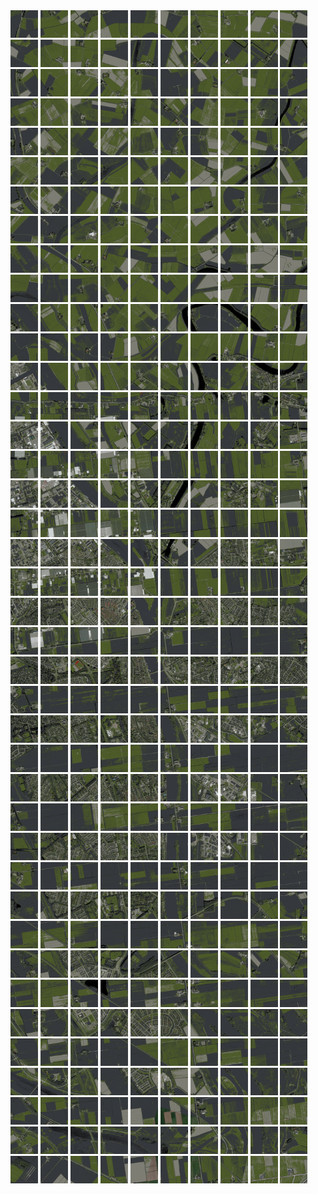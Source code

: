 <html>
<div>
<img src="https://github.com/HakkaTjakka/NL_TILE_MAP/blob/main/18/634/-1054/r.6340.-10540.png" height="44" width="44">
<img src="https://github.com/HakkaTjakka/NL_TILE_MAP/blob/main/18/634/-1054/r.6341.-10540.png" height="44" width="44">
<img src="https://github.com/HakkaTjakka/NL_TILE_MAP/blob/main/18/634/-1054/r.6342.-10540.png" height="44" width="44">
<img src="https://github.com/HakkaTjakka/NL_TILE_MAP/blob/main/18/634/-1054/r.6343.-10540.png" height="44" width="44">
<img src="https://github.com/HakkaTjakka/NL_TILE_MAP/blob/main/18/634/-1054/r.6344.-10540.png" height="44" width="44">
<img src="https://github.com/HakkaTjakka/NL_TILE_MAP/blob/main/18/634/-1054/r.6345.-10540.png" height="44" width="44">
<img src="https://github.com/HakkaTjakka/NL_TILE_MAP/blob/main/18/634/-1054/r.6346.-10540.png" height="44" width="44">
<img src="https://github.com/HakkaTjakka/NL_TILE_MAP/blob/main/18/634/-1054/r.6347.-10540.png" height="44" width="44">
<img src="https://github.com/HakkaTjakka/NL_TILE_MAP/blob/main/18/634/-1054/r.6348.-10540.png" height="44" width="44">
<img src="https://github.com/HakkaTjakka/NL_TILE_MAP/blob/main/18/634/-1054/r.6349.-10540.png" height="44" width="44">
<img src="https://github.com/HakkaTjakka/NL_TILE_MAP/blob/main/18/635/-1054/r.6350.-10540.png" height="44" width="44">
<img src="https://github.com/HakkaTjakka/NL_TILE_MAP/blob/main/18/635/-1054/r.6351.-10540.png" height="44" width="44">
<img src="https://github.com/HakkaTjakka/NL_TILE_MAP/blob/main/18/635/-1054/r.6352.-10540.png" height="44" width="44">
<img src="https://github.com/HakkaTjakka/NL_TILE_MAP/blob/main/18/635/-1054/r.6353.-10540.png" height="44" width="44">
<img src="https://github.com/HakkaTjakka/NL_TILE_MAP/blob/main/18/635/-1054/r.6354.-10540.png" height="44" width="44">
<img src="https://github.com/HakkaTjakka/NL_TILE_MAP/blob/main/18/635/-1054/r.6355.-10540.png" height="44" width="44">
<img src="https://github.com/HakkaTjakka/NL_TILE_MAP/blob/main/18/635/-1054/r.6356.-10540.png" height="44" width="44">
<img src="https://github.com/HakkaTjakka/NL_TILE_MAP/blob/main/18/635/-1054/r.6357.-10540.png" height="44" width="44">
<img src="https://github.com/HakkaTjakka/NL_TILE_MAP/blob/main/18/635/-1054/r.6358.-10540.png" height="44" width="44">
<img src="https://github.com/HakkaTjakka/NL_TILE_MAP/blob/main/18/635/-1054/r.6359.-10540.png" height="44" width="44">
<br>
<img src="https://github.com/HakkaTjakka/NL_TILE_MAP/blob/main/18/634/-1054/r.6340.-10539.png" height="44" width="44">
<img src="https://github.com/HakkaTjakka/NL_TILE_MAP/blob/main/18/634/-1054/r.6341.-10539.png" height="44" width="44">
<img src="https://github.com/HakkaTjakka/NL_TILE_MAP/blob/main/18/634/-1054/r.6342.-10539.png" height="44" width="44">
<img src="https://github.com/HakkaTjakka/NL_TILE_MAP/blob/main/18/634/-1054/r.6343.-10539.png" height="44" width="44">
<img src="https://github.com/HakkaTjakka/NL_TILE_MAP/blob/main/18/634/-1054/r.6344.-10539.png" height="44" width="44">
<img src="https://github.com/HakkaTjakka/NL_TILE_MAP/blob/main/18/634/-1054/r.6345.-10539.png" height="44" width="44">
<img src="https://github.com/HakkaTjakka/NL_TILE_MAP/blob/main/18/634/-1054/r.6346.-10539.png" height="44" width="44">
<img src="https://github.com/HakkaTjakka/NL_TILE_MAP/blob/main/18/634/-1054/r.6347.-10539.png" height="44" width="44">
<img src="https://github.com/HakkaTjakka/NL_TILE_MAP/blob/main/18/634/-1054/r.6348.-10539.png" height="44" width="44">
<img src="https://github.com/HakkaTjakka/NL_TILE_MAP/blob/main/18/634/-1054/r.6349.-10539.png" height="44" width="44">
<img src="https://github.com/HakkaTjakka/NL_TILE_MAP/blob/main/18/635/-1054/r.6350.-10539.png" height="44" width="44">
<img src="https://github.com/HakkaTjakka/NL_TILE_MAP/blob/main/18/635/-1054/r.6351.-10539.png" height="44" width="44">
<img src="https://github.com/HakkaTjakka/NL_TILE_MAP/blob/main/18/635/-1054/r.6352.-10539.png" height="44" width="44">
<img src="https://github.com/HakkaTjakka/NL_TILE_MAP/blob/main/18/635/-1054/r.6353.-10539.png" height="44" width="44">
<img src="https://github.com/HakkaTjakka/NL_TILE_MAP/blob/main/18/635/-1054/r.6354.-10539.png" height="44" width="44">
<img src="https://github.com/HakkaTjakka/NL_TILE_MAP/blob/main/18/635/-1054/r.6355.-10539.png" height="44" width="44">
<img src="https://github.com/HakkaTjakka/NL_TILE_MAP/blob/main/18/635/-1054/r.6356.-10539.png" height="44" width="44">
<img src="https://github.com/HakkaTjakka/NL_TILE_MAP/blob/main/18/635/-1054/r.6357.-10539.png" height="44" width="44">
<img src="https://github.com/HakkaTjakka/NL_TILE_MAP/blob/main/18/635/-1054/r.6358.-10539.png" height="44" width="44">
<img src="https://github.com/HakkaTjakka/NL_TILE_MAP/blob/main/18/635/-1054/r.6359.-10539.png" height="44" width="44">
<br>
<img src="https://github.com/HakkaTjakka/NL_TILE_MAP/blob/main/18/634/-1054/r.6340.-10538.png" height="44" width="44">
<img src="https://github.com/HakkaTjakka/NL_TILE_MAP/blob/main/18/634/-1054/r.6341.-10538.png" height="44" width="44">
<img src="https://github.com/HakkaTjakka/NL_TILE_MAP/blob/main/18/634/-1054/r.6342.-10538.png" height="44" width="44">
<img src="https://github.com/HakkaTjakka/NL_TILE_MAP/blob/main/18/634/-1054/r.6343.-10538.png" height="44" width="44">
<img src="https://github.com/HakkaTjakka/NL_TILE_MAP/blob/main/18/634/-1054/r.6344.-10538.png" height="44" width="44">
<img src="https://github.com/HakkaTjakka/NL_TILE_MAP/blob/main/18/634/-1054/r.6345.-10538.png" height="44" width="44">
<img src="https://github.com/HakkaTjakka/NL_TILE_MAP/blob/main/18/634/-1054/r.6346.-10538.png" height="44" width="44">
<img src="https://github.com/HakkaTjakka/NL_TILE_MAP/blob/main/18/634/-1054/r.6347.-10538.png" height="44" width="44">
<img src="https://github.com/HakkaTjakka/NL_TILE_MAP/blob/main/18/634/-1054/r.6348.-10538.png" height="44" width="44">
<img src="https://github.com/HakkaTjakka/NL_TILE_MAP/blob/main/18/634/-1054/r.6349.-10538.png" height="44" width="44">
<img src="https://github.com/HakkaTjakka/NL_TILE_MAP/blob/main/18/635/-1054/r.6350.-10538.png" height="44" width="44">
<img src="https://github.com/HakkaTjakka/NL_TILE_MAP/blob/main/18/635/-1054/r.6351.-10538.png" height="44" width="44">
<img src="https://github.com/HakkaTjakka/NL_TILE_MAP/blob/main/18/635/-1054/r.6352.-10538.png" height="44" width="44">
<img src="https://github.com/HakkaTjakka/NL_TILE_MAP/blob/main/18/635/-1054/r.6353.-10538.png" height="44" width="44">
<img src="https://github.com/HakkaTjakka/NL_TILE_MAP/blob/main/18/635/-1054/r.6354.-10538.png" height="44" width="44">
<img src="https://github.com/HakkaTjakka/NL_TILE_MAP/blob/main/18/635/-1054/r.6355.-10538.png" height="44" width="44">
<img src="https://github.com/HakkaTjakka/NL_TILE_MAP/blob/main/18/635/-1054/r.6356.-10538.png" height="44" width="44">
<img src="https://github.com/HakkaTjakka/NL_TILE_MAP/blob/main/18/635/-1054/r.6357.-10538.png" height="44" width="44">
<img src="https://github.com/HakkaTjakka/NL_TILE_MAP/blob/main/18/635/-1054/r.6358.-10538.png" height="44" width="44">
<img src="https://github.com/HakkaTjakka/NL_TILE_MAP/blob/main/18/635/-1054/r.6359.-10538.png" height="44" width="44">
<br>
<img src="https://github.com/HakkaTjakka/NL_TILE_MAP/blob/main/18/634/-1054/r.6340.-10537.png" height="44" width="44">
<img src="https://github.com/HakkaTjakka/NL_TILE_MAP/blob/main/18/634/-1054/r.6341.-10537.png" height="44" width="44">
<img src="https://github.com/HakkaTjakka/NL_TILE_MAP/blob/main/18/634/-1054/r.6342.-10537.png" height="44" width="44">
<img src="https://github.com/HakkaTjakka/NL_TILE_MAP/blob/main/18/634/-1054/r.6343.-10537.png" height="44" width="44">
<img src="https://github.com/HakkaTjakka/NL_TILE_MAP/blob/main/18/634/-1054/r.6344.-10537.png" height="44" width="44">
<img src="https://github.com/HakkaTjakka/NL_TILE_MAP/blob/main/18/634/-1054/r.6345.-10537.png" height="44" width="44">
<img src="https://github.com/HakkaTjakka/NL_TILE_MAP/blob/main/18/634/-1054/r.6346.-10537.png" height="44" width="44">
<img src="https://github.com/HakkaTjakka/NL_TILE_MAP/blob/main/18/634/-1054/r.6347.-10537.png" height="44" width="44">
<img src="https://github.com/HakkaTjakka/NL_TILE_MAP/blob/main/18/634/-1054/r.6348.-10537.png" height="44" width="44">
<img src="https://github.com/HakkaTjakka/NL_TILE_MAP/blob/main/18/634/-1054/r.6349.-10537.png" height="44" width="44">
<img src="https://github.com/HakkaTjakka/NL_TILE_MAP/blob/main/18/635/-1054/r.6350.-10537.png" height="44" width="44">
<img src="https://github.com/HakkaTjakka/NL_TILE_MAP/blob/main/18/635/-1054/r.6351.-10537.png" height="44" width="44">
<img src="https://github.com/HakkaTjakka/NL_TILE_MAP/blob/main/18/635/-1054/r.6352.-10537.png" height="44" width="44">
<img src="https://github.com/HakkaTjakka/NL_TILE_MAP/blob/main/18/635/-1054/r.6353.-10537.png" height="44" width="44">
<img src="https://github.com/HakkaTjakka/NL_TILE_MAP/blob/main/18/635/-1054/r.6354.-10537.png" height="44" width="44">
<img src="https://github.com/HakkaTjakka/NL_TILE_MAP/blob/main/18/635/-1054/r.6355.-10537.png" height="44" width="44">
<img src="https://github.com/HakkaTjakka/NL_TILE_MAP/blob/main/18/635/-1054/r.6356.-10537.png" height="44" width="44">
<img src="https://github.com/HakkaTjakka/NL_TILE_MAP/blob/main/18/635/-1054/r.6357.-10537.png" height="44" width="44">
<img src="https://github.com/HakkaTjakka/NL_TILE_MAP/blob/main/18/635/-1054/r.6358.-10537.png" height="44" width="44">
<img src="https://github.com/HakkaTjakka/NL_TILE_MAP/blob/main/18/635/-1054/r.6359.-10537.png" height="44" width="44">
<br>
<img src="https://github.com/HakkaTjakka/NL_TILE_MAP/blob/main/18/634/-1054/r.6340.-10536.png" height="44" width="44">
<img src="https://github.com/HakkaTjakka/NL_TILE_MAP/blob/main/18/634/-1054/r.6341.-10536.png" height="44" width="44">
<img src="https://github.com/HakkaTjakka/NL_TILE_MAP/blob/main/18/634/-1054/r.6342.-10536.png" height="44" width="44">
<img src="https://github.com/HakkaTjakka/NL_TILE_MAP/blob/main/18/634/-1054/r.6343.-10536.png" height="44" width="44">
<img src="https://github.com/HakkaTjakka/NL_TILE_MAP/blob/main/18/634/-1054/r.6344.-10536.png" height="44" width="44">
<img src="https://github.com/HakkaTjakka/NL_TILE_MAP/blob/main/18/634/-1054/r.6345.-10536.png" height="44" width="44">
<img src="https://github.com/HakkaTjakka/NL_TILE_MAP/blob/main/18/634/-1054/r.6346.-10536.png" height="44" width="44">
<img src="https://github.com/HakkaTjakka/NL_TILE_MAP/blob/main/18/634/-1054/r.6347.-10536.png" height="44" width="44">
<img src="https://github.com/HakkaTjakka/NL_TILE_MAP/blob/main/18/634/-1054/r.6348.-10536.png" height="44" width="44">
<img src="https://github.com/HakkaTjakka/NL_TILE_MAP/blob/main/18/634/-1054/r.6349.-10536.png" height="44" width="44">
<img src="https://github.com/HakkaTjakka/NL_TILE_MAP/blob/main/18/635/-1054/r.6350.-10536.png" height="44" width="44">
<img src="https://github.com/HakkaTjakka/NL_TILE_MAP/blob/main/18/635/-1054/r.6351.-10536.png" height="44" width="44">
<img src="https://github.com/HakkaTjakka/NL_TILE_MAP/blob/main/18/635/-1054/r.6352.-10536.png" height="44" width="44">
<img src="https://github.com/HakkaTjakka/NL_TILE_MAP/blob/main/18/635/-1054/r.6353.-10536.png" height="44" width="44">
<img src="https://github.com/HakkaTjakka/NL_TILE_MAP/blob/main/18/635/-1054/r.6354.-10536.png" height="44" width="44">
<img src="https://github.com/HakkaTjakka/NL_TILE_MAP/blob/main/18/635/-1054/r.6355.-10536.png" height="44" width="44">
<img src="https://github.com/HakkaTjakka/NL_TILE_MAP/blob/main/18/635/-1054/r.6356.-10536.png" height="44" width="44">
<img src="https://github.com/HakkaTjakka/NL_TILE_MAP/blob/main/18/635/-1054/r.6357.-10536.png" height="44" width="44">
<img src="https://github.com/HakkaTjakka/NL_TILE_MAP/blob/main/18/635/-1054/r.6358.-10536.png" height="44" width="44">
<img src="https://github.com/HakkaTjakka/NL_TILE_MAP/blob/main/18/635/-1054/r.6359.-10536.png" height="44" width="44">
<br>
<img src="https://github.com/HakkaTjakka/NL_TILE_MAP/blob/main/18/634/-1054/r.6340.-10535.png" height="44" width="44">
<img src="https://github.com/HakkaTjakka/NL_TILE_MAP/blob/main/18/634/-1054/r.6341.-10535.png" height="44" width="44">
<img src="https://github.com/HakkaTjakka/NL_TILE_MAP/blob/main/18/634/-1054/r.6342.-10535.png" height="44" width="44">
<img src="https://github.com/HakkaTjakka/NL_TILE_MAP/blob/main/18/634/-1054/r.6343.-10535.png" height="44" width="44">
<img src="https://github.com/HakkaTjakka/NL_TILE_MAP/blob/main/18/634/-1054/r.6344.-10535.png" height="44" width="44">
<img src="https://github.com/HakkaTjakka/NL_TILE_MAP/blob/main/18/634/-1054/r.6345.-10535.png" height="44" width="44">
<img src="https://github.com/HakkaTjakka/NL_TILE_MAP/blob/main/18/634/-1054/r.6346.-10535.png" height="44" width="44">
<img src="https://github.com/HakkaTjakka/NL_TILE_MAP/blob/main/18/634/-1054/r.6347.-10535.png" height="44" width="44">
<img src="https://github.com/HakkaTjakka/NL_TILE_MAP/blob/main/18/634/-1054/r.6348.-10535.png" height="44" width="44">
<img src="https://github.com/HakkaTjakka/NL_TILE_MAP/blob/main/18/634/-1054/r.6349.-10535.png" height="44" width="44">
<img src="https://github.com/HakkaTjakka/NL_TILE_MAP/blob/main/18/635/-1054/r.6350.-10535.png" height="44" width="44">
<img src="https://github.com/HakkaTjakka/NL_TILE_MAP/blob/main/18/635/-1054/r.6351.-10535.png" height="44" width="44">
<img src="https://github.com/HakkaTjakka/NL_TILE_MAP/blob/main/18/635/-1054/r.6352.-10535.png" height="44" width="44">
<img src="https://github.com/HakkaTjakka/NL_TILE_MAP/blob/main/18/635/-1054/r.6353.-10535.png" height="44" width="44">
<img src="https://github.com/HakkaTjakka/NL_TILE_MAP/blob/main/18/635/-1054/r.6354.-10535.png" height="44" width="44">
<img src="https://github.com/HakkaTjakka/NL_TILE_MAP/blob/main/18/635/-1054/r.6355.-10535.png" height="44" width="44">
<img src="https://github.com/HakkaTjakka/NL_TILE_MAP/blob/main/18/635/-1054/r.6356.-10535.png" height="44" width="44">
<img src="https://github.com/HakkaTjakka/NL_TILE_MAP/blob/main/18/635/-1054/r.6357.-10535.png" height="44" width="44">
<img src="https://github.com/HakkaTjakka/NL_TILE_MAP/blob/main/18/635/-1054/r.6358.-10535.png" height="44" width="44">
<img src="https://github.com/HakkaTjakka/NL_TILE_MAP/blob/main/18/635/-1054/r.6359.-10535.png" height="44" width="44">
<br>
<img src="https://github.com/HakkaTjakka/NL_TILE_MAP/blob/main/18/634/-1054/r.6340.-10534.png" height="44" width="44">
<img src="https://github.com/HakkaTjakka/NL_TILE_MAP/blob/main/18/634/-1054/r.6341.-10534.png" height="44" width="44">
<img src="https://github.com/HakkaTjakka/NL_TILE_MAP/blob/main/18/634/-1054/r.6342.-10534.png" height="44" width="44">
<img src="https://github.com/HakkaTjakka/NL_TILE_MAP/blob/main/18/634/-1054/r.6343.-10534.png" height="44" width="44">
<img src="https://github.com/HakkaTjakka/NL_TILE_MAP/blob/main/18/634/-1054/r.6344.-10534.png" height="44" width="44">
<img src="https://github.com/HakkaTjakka/NL_TILE_MAP/blob/main/18/634/-1054/r.6345.-10534.png" height="44" width="44">
<img src="https://github.com/HakkaTjakka/NL_TILE_MAP/blob/main/18/634/-1054/r.6346.-10534.png" height="44" width="44">
<img src="https://github.com/HakkaTjakka/NL_TILE_MAP/blob/main/18/634/-1054/r.6347.-10534.png" height="44" width="44">
<img src="https://github.com/HakkaTjakka/NL_TILE_MAP/blob/main/18/634/-1054/r.6348.-10534.png" height="44" width="44">
<img src="https://github.com/HakkaTjakka/NL_TILE_MAP/blob/main/18/634/-1054/r.6349.-10534.png" height="44" width="44">
<img src="https://github.com/HakkaTjakka/NL_TILE_MAP/blob/main/18/635/-1054/r.6350.-10534.png" height="44" width="44">
<img src="https://github.com/HakkaTjakka/NL_TILE_MAP/blob/main/18/635/-1054/r.6351.-10534.png" height="44" width="44">
<img src="https://github.com/HakkaTjakka/NL_TILE_MAP/blob/main/18/635/-1054/r.6352.-10534.png" height="44" width="44">
<img src="https://github.com/HakkaTjakka/NL_TILE_MAP/blob/main/18/635/-1054/r.6353.-10534.png" height="44" width="44">
<img src="https://github.com/HakkaTjakka/NL_TILE_MAP/blob/main/18/635/-1054/r.6354.-10534.png" height="44" width="44">
<img src="https://github.com/HakkaTjakka/NL_TILE_MAP/blob/main/18/635/-1054/r.6355.-10534.png" height="44" width="44">
<img src="https://github.com/HakkaTjakka/NL_TILE_MAP/blob/main/18/635/-1054/r.6356.-10534.png" height="44" width="44">
<img src="https://github.com/HakkaTjakka/NL_TILE_MAP/blob/main/18/635/-1054/r.6357.-10534.png" height="44" width="44">
<img src="https://github.com/HakkaTjakka/NL_TILE_MAP/blob/main/18/635/-1054/r.6358.-10534.png" height="44" width="44">
<img src="https://github.com/HakkaTjakka/NL_TILE_MAP/blob/main/18/635/-1054/r.6359.-10534.png" height="44" width="44">
<br>
<img src="https://github.com/HakkaTjakka/NL_TILE_MAP/blob/main/18/634/-1054/r.6340.-10533.png" height="44" width="44">
<img src="https://github.com/HakkaTjakka/NL_TILE_MAP/blob/main/18/634/-1054/r.6341.-10533.png" height="44" width="44">
<img src="https://github.com/HakkaTjakka/NL_TILE_MAP/blob/main/18/634/-1054/r.6342.-10533.png" height="44" width="44">
<img src="https://github.com/HakkaTjakka/NL_TILE_MAP/blob/main/18/634/-1054/r.6343.-10533.png" height="44" width="44">
<img src="https://github.com/HakkaTjakka/NL_TILE_MAP/blob/main/18/634/-1054/r.6344.-10533.png" height="44" width="44">
<img src="https://github.com/HakkaTjakka/NL_TILE_MAP/blob/main/18/634/-1054/r.6345.-10533.png" height="44" width="44">
<img src="https://github.com/HakkaTjakka/NL_TILE_MAP/blob/main/18/634/-1054/r.6346.-10533.png" height="44" width="44">
<img src="https://github.com/HakkaTjakka/NL_TILE_MAP/blob/main/18/634/-1054/r.6347.-10533.png" height="44" width="44">
<img src="https://github.com/HakkaTjakka/NL_TILE_MAP/blob/main/18/634/-1054/r.6348.-10533.png" height="44" width="44">
<img src="https://github.com/HakkaTjakka/NL_TILE_MAP/blob/main/18/634/-1054/r.6349.-10533.png" height="44" width="44">
<img src="https://github.com/HakkaTjakka/NL_TILE_MAP/blob/main/18/635/-1054/r.6350.-10533.png" height="44" width="44">
<img src="https://github.com/HakkaTjakka/NL_TILE_MAP/blob/main/18/635/-1054/r.6351.-10533.png" height="44" width="44">
<img src="https://github.com/HakkaTjakka/NL_TILE_MAP/blob/main/18/635/-1054/r.6352.-10533.png" height="44" width="44">
<img src="https://github.com/HakkaTjakka/NL_TILE_MAP/blob/main/18/635/-1054/r.6353.-10533.png" height="44" width="44">
<img src="https://github.com/HakkaTjakka/NL_TILE_MAP/blob/main/18/635/-1054/r.6354.-10533.png" height="44" width="44">
<img src="https://github.com/HakkaTjakka/NL_TILE_MAP/blob/main/18/635/-1054/r.6355.-10533.png" height="44" width="44">
<img src="https://github.com/HakkaTjakka/NL_TILE_MAP/blob/main/18/635/-1054/r.6356.-10533.png" height="44" width="44">
<img src="https://github.com/HakkaTjakka/NL_TILE_MAP/blob/main/18/635/-1054/r.6357.-10533.png" height="44" width="44">
<img src="https://github.com/HakkaTjakka/NL_TILE_MAP/blob/main/18/635/-1054/r.6358.-10533.png" height="44" width="44">
<img src="https://github.com/HakkaTjakka/NL_TILE_MAP/blob/main/18/635/-1054/r.6359.-10533.png" height="44" width="44">
<br>
<img src="https://github.com/HakkaTjakka/NL_TILE_MAP/blob/main/18/634/-1054/r.6340.-10532.png" height="44" width="44">
<img src="https://github.com/HakkaTjakka/NL_TILE_MAP/blob/main/18/634/-1054/r.6341.-10532.png" height="44" width="44">
<img src="https://github.com/HakkaTjakka/NL_TILE_MAP/blob/main/18/634/-1054/r.6342.-10532.png" height="44" width="44">
<img src="https://github.com/HakkaTjakka/NL_TILE_MAP/blob/main/18/634/-1054/r.6343.-10532.png" height="44" width="44">
<img src="https://github.com/HakkaTjakka/NL_TILE_MAP/blob/main/18/634/-1054/r.6344.-10532.png" height="44" width="44">
<img src="https://github.com/HakkaTjakka/NL_TILE_MAP/blob/main/18/634/-1054/r.6345.-10532.png" height="44" width="44">
<img src="https://github.com/HakkaTjakka/NL_TILE_MAP/blob/main/18/634/-1054/r.6346.-10532.png" height="44" width="44">
<img src="https://github.com/HakkaTjakka/NL_TILE_MAP/blob/main/18/634/-1054/r.6347.-10532.png" height="44" width="44">
<img src="https://github.com/HakkaTjakka/NL_TILE_MAP/blob/main/18/634/-1054/r.6348.-10532.png" height="44" width="44">
<img src="https://github.com/HakkaTjakka/NL_TILE_MAP/blob/main/18/634/-1054/r.6349.-10532.png" height="44" width="44">
<img src="https://github.com/HakkaTjakka/NL_TILE_MAP/blob/main/18/635/-1054/r.6350.-10532.png" height="44" width="44">
<img src="https://github.com/HakkaTjakka/NL_TILE_MAP/blob/main/18/635/-1054/r.6351.-10532.png" height="44" width="44">
<img src="https://github.com/HakkaTjakka/NL_TILE_MAP/blob/main/18/635/-1054/r.6352.-10532.png" height="44" width="44">
<img src="https://github.com/HakkaTjakka/NL_TILE_MAP/blob/main/18/635/-1054/r.6353.-10532.png" height="44" width="44">
<img src="https://github.com/HakkaTjakka/NL_TILE_MAP/blob/main/18/635/-1054/r.6354.-10532.png" height="44" width="44">
<img src="https://github.com/HakkaTjakka/NL_TILE_MAP/blob/main/18/635/-1054/r.6355.-10532.png" height="44" width="44">
<img src="https://github.com/HakkaTjakka/NL_TILE_MAP/blob/main/18/635/-1054/r.6356.-10532.png" height="44" width="44">
<img src="https://github.com/HakkaTjakka/NL_TILE_MAP/blob/main/18/635/-1054/r.6357.-10532.png" height="44" width="44">
<img src="https://github.com/HakkaTjakka/NL_TILE_MAP/blob/main/18/635/-1054/r.6358.-10532.png" height="44" width="44">
<img src="https://github.com/HakkaTjakka/NL_TILE_MAP/blob/main/18/635/-1054/r.6359.-10532.png" height="44" width="44">
<br>
<img src="https://github.com/HakkaTjakka/NL_TILE_MAP/blob/main/18/634/-1054/r.6340.-10531.png" height="44" width="44">
<img src="https://github.com/HakkaTjakka/NL_TILE_MAP/blob/main/18/634/-1054/r.6341.-10531.png" height="44" width="44">
<img src="https://github.com/HakkaTjakka/NL_TILE_MAP/blob/main/18/634/-1054/r.6342.-10531.png" height="44" width="44">
<img src="https://github.com/HakkaTjakka/NL_TILE_MAP/blob/main/18/634/-1054/r.6343.-10531.png" height="44" width="44">
<img src="https://github.com/HakkaTjakka/NL_TILE_MAP/blob/main/18/634/-1054/r.6344.-10531.png" height="44" width="44">
<img src="https://github.com/HakkaTjakka/NL_TILE_MAP/blob/main/18/634/-1054/r.6345.-10531.png" height="44" width="44">
<img src="https://github.com/HakkaTjakka/NL_TILE_MAP/blob/main/18/634/-1054/r.6346.-10531.png" height="44" width="44">
<img src="https://github.com/HakkaTjakka/NL_TILE_MAP/blob/main/18/634/-1054/r.6347.-10531.png" height="44" width="44">
<img src="https://github.com/HakkaTjakka/NL_TILE_MAP/blob/main/18/634/-1054/r.6348.-10531.png" height="44" width="44">
<img src="https://github.com/HakkaTjakka/NL_TILE_MAP/blob/main/18/634/-1054/r.6349.-10531.png" height="44" width="44">
<img src="https://github.com/HakkaTjakka/NL_TILE_MAP/blob/main/18/635/-1054/r.6350.-10531.png" height="44" width="44">
<img src="https://github.com/HakkaTjakka/NL_TILE_MAP/blob/main/18/635/-1054/r.6351.-10531.png" height="44" width="44">
<img src="https://github.com/HakkaTjakka/NL_TILE_MAP/blob/main/18/635/-1054/r.6352.-10531.png" height="44" width="44">
<img src="https://github.com/HakkaTjakka/NL_TILE_MAP/blob/main/18/635/-1054/r.6353.-10531.png" height="44" width="44">
<img src="https://github.com/HakkaTjakka/NL_TILE_MAP/blob/main/18/635/-1054/r.6354.-10531.png" height="44" width="44">
<img src="https://github.com/HakkaTjakka/NL_TILE_MAP/blob/main/18/635/-1054/r.6355.-10531.png" height="44" width="44">
<img src="https://github.com/HakkaTjakka/NL_TILE_MAP/blob/main/18/635/-1054/r.6356.-10531.png" height="44" width="44">
<img src="https://github.com/HakkaTjakka/NL_TILE_MAP/blob/main/18/635/-1054/r.6357.-10531.png" height="44" width="44">
<img src="https://github.com/HakkaTjakka/NL_TILE_MAP/blob/main/18/635/-1054/r.6358.-10531.png" height="44" width="44">
<img src="https://github.com/HakkaTjakka/NL_TILE_MAP/blob/main/18/635/-1054/r.6359.-10531.png" height="44" width="44">
<br>
<img src="https://github.com/HakkaTjakka/NL_TILE_MAP/blob/main/18/634/-1053/r.6340.-10530.png" height="44" width="44">
<img src="https://github.com/HakkaTjakka/NL_TILE_MAP/blob/main/18/634/-1053/r.6341.-10530.png" height="44" width="44">
<img src="https://github.com/HakkaTjakka/NL_TILE_MAP/blob/main/18/634/-1053/r.6342.-10530.png" height="44" width="44">
<img src="https://github.com/HakkaTjakka/NL_TILE_MAP/blob/main/18/634/-1053/r.6343.-10530.png" height="44" width="44">
<img src="https://github.com/HakkaTjakka/NL_TILE_MAP/blob/main/18/634/-1053/r.6344.-10530.png" height="44" width="44">
<img src="https://github.com/HakkaTjakka/NL_TILE_MAP/blob/main/18/634/-1053/r.6345.-10530.png" height="44" width="44">
<img src="https://github.com/HakkaTjakka/NL_TILE_MAP/blob/main/18/634/-1053/r.6346.-10530.png" height="44" width="44">
<img src="https://github.com/HakkaTjakka/NL_TILE_MAP/blob/main/18/634/-1053/r.6347.-10530.png" height="44" width="44">
<img src="https://github.com/HakkaTjakka/NL_TILE_MAP/blob/main/18/634/-1053/r.6348.-10530.png" height="44" width="44">
<img src="https://github.com/HakkaTjakka/NL_TILE_MAP/blob/main/18/634/-1053/r.6349.-10530.png" height="44" width="44">
<img src="https://github.com/HakkaTjakka/NL_TILE_MAP/blob/main/18/635/-1053/r.6350.-10530.png" height="44" width="44">
<img src="https://github.com/HakkaTjakka/NL_TILE_MAP/blob/main/18/635/-1053/r.6351.-10530.png" height="44" width="44">
<img src="https://github.com/HakkaTjakka/NL_TILE_MAP/blob/main/18/635/-1053/r.6352.-10530.png" height="44" width="44">
<img src="https://github.com/HakkaTjakka/NL_TILE_MAP/blob/main/18/635/-1053/r.6353.-10530.png" height="44" width="44">
<img src="https://github.com/HakkaTjakka/NL_TILE_MAP/blob/main/18/635/-1053/r.6354.-10530.png" height="44" width="44">
<img src="https://github.com/HakkaTjakka/NL_TILE_MAP/blob/main/18/635/-1053/r.6355.-10530.png" height="44" width="44">
<img src="https://github.com/HakkaTjakka/NL_TILE_MAP/blob/main/18/635/-1053/r.6356.-10530.png" height="44" width="44">
<img src="https://github.com/HakkaTjakka/NL_TILE_MAP/blob/main/18/635/-1053/r.6357.-10530.png" height="44" width="44">
<img src="https://github.com/HakkaTjakka/NL_TILE_MAP/blob/main/18/635/-1053/r.6358.-10530.png" height="44" width="44">
<img src="https://github.com/HakkaTjakka/NL_TILE_MAP/blob/main/18/635/-1053/r.6359.-10530.png" height="44" width="44">
<br>
<img src="https://github.com/HakkaTjakka/NL_TILE_MAP/blob/main/18/634/-1053/r.6340.-10529.png" height="44" width="44">
<img src="https://github.com/HakkaTjakka/NL_TILE_MAP/blob/main/18/634/-1053/r.6341.-10529.png" height="44" width="44">
<img src="https://github.com/HakkaTjakka/NL_TILE_MAP/blob/main/18/634/-1053/r.6342.-10529.png" height="44" width="44">
<img src="https://github.com/HakkaTjakka/NL_TILE_MAP/blob/main/18/634/-1053/r.6343.-10529.png" height="44" width="44">
<img src="https://github.com/HakkaTjakka/NL_TILE_MAP/blob/main/18/634/-1053/r.6344.-10529.png" height="44" width="44">
<img src="https://github.com/HakkaTjakka/NL_TILE_MAP/blob/main/18/634/-1053/r.6345.-10529.png" height="44" width="44">
<img src="https://github.com/HakkaTjakka/NL_TILE_MAP/blob/main/18/634/-1053/r.6346.-10529.png" height="44" width="44">
<img src="https://github.com/HakkaTjakka/NL_TILE_MAP/blob/main/18/634/-1053/r.6347.-10529.png" height="44" width="44">
<img src="https://github.com/HakkaTjakka/NL_TILE_MAP/blob/main/18/634/-1053/r.6348.-10529.png" height="44" width="44">
<img src="https://github.com/HakkaTjakka/NL_TILE_MAP/blob/main/18/634/-1053/r.6349.-10529.png" height="44" width="44">
<img src="https://github.com/HakkaTjakka/NL_TILE_MAP/blob/main/18/635/-1053/r.6350.-10529.png" height="44" width="44">
<img src="https://github.com/HakkaTjakka/NL_TILE_MAP/blob/main/18/635/-1053/r.6351.-10529.png" height="44" width="44">
<img src="https://github.com/HakkaTjakka/NL_TILE_MAP/blob/main/18/635/-1053/r.6352.-10529.png" height="44" width="44">
<img src="https://github.com/HakkaTjakka/NL_TILE_MAP/blob/main/18/635/-1053/r.6353.-10529.png" height="44" width="44">
<img src="https://github.com/HakkaTjakka/NL_TILE_MAP/blob/main/18/635/-1053/r.6354.-10529.png" height="44" width="44">
<img src="https://github.com/HakkaTjakka/NL_TILE_MAP/blob/main/18/635/-1053/r.6355.-10529.png" height="44" width="44">
<img src="https://github.com/HakkaTjakka/NL_TILE_MAP/blob/main/18/635/-1053/r.6356.-10529.png" height="44" width="44">
<img src="https://github.com/HakkaTjakka/NL_TILE_MAP/blob/main/18/635/-1053/r.6357.-10529.png" height="44" width="44">
<img src="https://github.com/HakkaTjakka/NL_TILE_MAP/blob/main/18/635/-1053/r.6358.-10529.png" height="44" width="44">
<img src="https://github.com/HakkaTjakka/NL_TILE_MAP/blob/main/18/635/-1053/r.6359.-10529.png" height="44" width="44">
<br>
<img src="https://github.com/HakkaTjakka/NL_TILE_MAP/blob/main/18/634/-1053/r.6340.-10528.png" height="44" width="44">
<img src="https://github.com/HakkaTjakka/NL_TILE_MAP/blob/main/18/634/-1053/r.6341.-10528.png" height="44" width="44">
<img src="https://github.com/HakkaTjakka/NL_TILE_MAP/blob/main/18/634/-1053/r.6342.-10528.png" height="44" width="44">
<img src="https://github.com/HakkaTjakka/NL_TILE_MAP/blob/main/18/634/-1053/r.6343.-10528.png" height="44" width="44">
<img src="https://github.com/HakkaTjakka/NL_TILE_MAP/blob/main/18/634/-1053/r.6344.-10528.png" height="44" width="44">
<img src="https://github.com/HakkaTjakka/NL_TILE_MAP/blob/main/18/634/-1053/r.6345.-10528.png" height="44" width="44">
<img src="https://github.com/HakkaTjakka/NL_TILE_MAP/blob/main/18/634/-1053/r.6346.-10528.png" height="44" width="44">
<img src="https://github.com/HakkaTjakka/NL_TILE_MAP/blob/main/18/634/-1053/r.6347.-10528.png" height="44" width="44">
<img src="https://github.com/HakkaTjakka/NL_TILE_MAP/blob/main/18/634/-1053/r.6348.-10528.png" height="44" width="44">
<img src="https://github.com/HakkaTjakka/NL_TILE_MAP/blob/main/18/634/-1053/r.6349.-10528.png" height="44" width="44">
<img src="https://github.com/HakkaTjakka/NL_TILE_MAP/blob/main/18/635/-1053/r.6350.-10528.png" height="44" width="44">
<img src="https://github.com/HakkaTjakka/NL_TILE_MAP/blob/main/18/635/-1053/r.6351.-10528.png" height="44" width="44">
<img src="https://github.com/HakkaTjakka/NL_TILE_MAP/blob/main/18/635/-1053/r.6352.-10528.png" height="44" width="44">
<img src="https://github.com/HakkaTjakka/NL_TILE_MAP/blob/main/18/635/-1053/r.6353.-10528.png" height="44" width="44">
<img src="https://github.com/HakkaTjakka/NL_TILE_MAP/blob/main/18/635/-1053/r.6354.-10528.png" height="44" width="44">
<img src="https://github.com/HakkaTjakka/NL_TILE_MAP/blob/main/18/635/-1053/r.6355.-10528.png" height="44" width="44">
<img src="https://github.com/HakkaTjakka/NL_TILE_MAP/blob/main/18/635/-1053/r.6356.-10528.png" height="44" width="44">
<img src="https://github.com/HakkaTjakka/NL_TILE_MAP/blob/main/18/635/-1053/r.6357.-10528.png" height="44" width="44">
<img src="https://github.com/HakkaTjakka/NL_TILE_MAP/blob/main/18/635/-1053/r.6358.-10528.png" height="44" width="44">
<img src="https://github.com/HakkaTjakka/NL_TILE_MAP/blob/main/18/635/-1053/r.6359.-10528.png" height="44" width="44">
<br>
<img src="https://github.com/HakkaTjakka/NL_TILE_MAP/blob/main/18/634/-1053/r.6340.-10527.png" height="44" width="44">
<img src="https://github.com/HakkaTjakka/NL_TILE_MAP/blob/main/18/634/-1053/r.6341.-10527.png" height="44" width="44">
<img src="https://github.com/HakkaTjakka/NL_TILE_MAP/blob/main/18/634/-1053/r.6342.-10527.png" height="44" width="44">
<img src="https://github.com/HakkaTjakka/NL_TILE_MAP/blob/main/18/634/-1053/r.6343.-10527.png" height="44" width="44">
<img src="https://github.com/HakkaTjakka/NL_TILE_MAP/blob/main/18/634/-1053/r.6344.-10527.png" height="44" width="44">
<img src="https://github.com/HakkaTjakka/NL_TILE_MAP/blob/main/18/634/-1053/r.6345.-10527.png" height="44" width="44">
<img src="https://github.com/HakkaTjakka/NL_TILE_MAP/blob/main/18/634/-1053/r.6346.-10527.png" height="44" width="44">
<img src="https://github.com/HakkaTjakka/NL_TILE_MAP/blob/main/18/634/-1053/r.6347.-10527.png" height="44" width="44">
<img src="https://github.com/HakkaTjakka/NL_TILE_MAP/blob/main/18/634/-1053/r.6348.-10527.png" height="44" width="44">
<img src="https://github.com/HakkaTjakka/NL_TILE_MAP/blob/main/18/634/-1053/r.6349.-10527.png" height="44" width="44">
<img src="https://github.com/HakkaTjakka/NL_TILE_MAP/blob/main/18/635/-1053/r.6350.-10527.png" height="44" width="44">
<img src="https://github.com/HakkaTjakka/NL_TILE_MAP/blob/main/18/635/-1053/r.6351.-10527.png" height="44" width="44">
<img src="https://github.com/HakkaTjakka/NL_TILE_MAP/blob/main/18/635/-1053/r.6352.-10527.png" height="44" width="44">
<img src="https://github.com/HakkaTjakka/NL_TILE_MAP/blob/main/18/635/-1053/r.6353.-10527.png" height="44" width="44">
<img src="https://github.com/HakkaTjakka/NL_TILE_MAP/blob/main/18/635/-1053/r.6354.-10527.png" height="44" width="44">
<img src="https://github.com/HakkaTjakka/NL_TILE_MAP/blob/main/18/635/-1053/r.6355.-10527.png" height="44" width="44">
<img src="https://github.com/HakkaTjakka/NL_TILE_MAP/blob/main/18/635/-1053/r.6356.-10527.png" height="44" width="44">
<img src="https://github.com/HakkaTjakka/NL_TILE_MAP/blob/main/18/635/-1053/r.6357.-10527.png" height="44" width="44">
<img src="https://github.com/HakkaTjakka/NL_TILE_MAP/blob/main/18/635/-1053/r.6358.-10527.png" height="44" width="44">
<img src="https://github.com/HakkaTjakka/NL_TILE_MAP/blob/main/18/635/-1053/r.6359.-10527.png" height="44" width="44">
<br>
<img src="https://github.com/HakkaTjakka/NL_TILE_MAP/blob/main/18/634/-1053/r.6340.-10526.png" height="44" width="44">
<img src="https://github.com/HakkaTjakka/NL_TILE_MAP/blob/main/18/634/-1053/r.6341.-10526.png" height="44" width="44">
<img src="https://github.com/HakkaTjakka/NL_TILE_MAP/blob/main/18/634/-1053/r.6342.-10526.png" height="44" width="44">
<img src="https://github.com/HakkaTjakka/NL_TILE_MAP/blob/main/18/634/-1053/r.6343.-10526.png" height="44" width="44">
<img src="https://github.com/HakkaTjakka/NL_TILE_MAP/blob/main/18/634/-1053/r.6344.-10526.png" height="44" width="44">
<img src="https://github.com/HakkaTjakka/NL_TILE_MAP/blob/main/18/634/-1053/r.6345.-10526.png" height="44" width="44">
<img src="https://github.com/HakkaTjakka/NL_TILE_MAP/blob/main/18/634/-1053/r.6346.-10526.png" height="44" width="44">
<img src="https://github.com/HakkaTjakka/NL_TILE_MAP/blob/main/18/634/-1053/r.6347.-10526.png" height="44" width="44">
<img src="https://github.com/HakkaTjakka/NL_TILE_MAP/blob/main/18/634/-1053/r.6348.-10526.png" height="44" width="44">
<img src="https://github.com/HakkaTjakka/NL_TILE_MAP/blob/main/18/634/-1053/r.6349.-10526.png" height="44" width="44">
<img src="https://github.com/HakkaTjakka/NL_TILE_MAP/blob/main/18/635/-1053/r.6350.-10526.png" height="44" width="44">
<img src="https://github.com/HakkaTjakka/NL_TILE_MAP/blob/main/18/635/-1053/r.6351.-10526.png" height="44" width="44">
<img src="https://github.com/HakkaTjakka/NL_TILE_MAP/blob/main/18/635/-1053/r.6352.-10526.png" height="44" width="44">
<img src="https://github.com/HakkaTjakka/NL_TILE_MAP/blob/main/18/635/-1053/r.6353.-10526.png" height="44" width="44">
<img src="https://github.com/HakkaTjakka/NL_TILE_MAP/blob/main/18/635/-1053/r.6354.-10526.png" height="44" width="44">
<img src="https://github.com/HakkaTjakka/NL_TILE_MAP/blob/main/18/635/-1053/r.6355.-10526.png" height="44" width="44">
<img src="https://github.com/HakkaTjakka/NL_TILE_MAP/blob/main/18/635/-1053/r.6356.-10526.png" height="44" width="44">
<img src="https://github.com/HakkaTjakka/NL_TILE_MAP/blob/main/18/635/-1053/r.6357.-10526.png" height="44" width="44">
<img src="https://github.com/HakkaTjakka/NL_TILE_MAP/blob/main/18/635/-1053/r.6358.-10526.png" height="44" width="44">
<img src="https://github.com/HakkaTjakka/NL_TILE_MAP/blob/main/18/635/-1053/r.6359.-10526.png" height="44" width="44">
<br>
<img src="https://github.com/HakkaTjakka/NL_TILE_MAP/blob/main/18/634/-1053/r.6340.-10525.png" height="44" width="44">
<img src="https://github.com/HakkaTjakka/NL_TILE_MAP/blob/main/18/634/-1053/r.6341.-10525.png" height="44" width="44">
<img src="https://github.com/HakkaTjakka/NL_TILE_MAP/blob/main/18/634/-1053/r.6342.-10525.png" height="44" width="44">
<img src="https://github.com/HakkaTjakka/NL_TILE_MAP/blob/main/18/634/-1053/r.6343.-10525.png" height="44" width="44">
<img src="https://github.com/HakkaTjakka/NL_TILE_MAP/blob/main/18/634/-1053/r.6344.-10525.png" height="44" width="44">
<img src="https://github.com/HakkaTjakka/NL_TILE_MAP/blob/main/18/634/-1053/r.6345.-10525.png" height="44" width="44">
<img src="https://github.com/HakkaTjakka/NL_TILE_MAP/blob/main/18/634/-1053/r.6346.-10525.png" height="44" width="44">
<img src="https://github.com/HakkaTjakka/NL_TILE_MAP/blob/main/18/634/-1053/r.6347.-10525.png" height="44" width="44">
<img src="https://github.com/HakkaTjakka/NL_TILE_MAP/blob/main/18/634/-1053/r.6348.-10525.png" height="44" width="44">
<img src="https://github.com/HakkaTjakka/NL_TILE_MAP/blob/main/18/634/-1053/r.6349.-10525.png" height="44" width="44">
<img src="https://github.com/HakkaTjakka/NL_TILE_MAP/blob/main/18/635/-1053/r.6350.-10525.png" height="44" width="44">
<img src="https://github.com/HakkaTjakka/NL_TILE_MAP/blob/main/18/635/-1053/r.6351.-10525.png" height="44" width="44">
<img src="https://github.com/HakkaTjakka/NL_TILE_MAP/blob/main/18/635/-1053/r.6352.-10525.png" height="44" width="44">
<img src="https://github.com/HakkaTjakka/NL_TILE_MAP/blob/main/18/635/-1053/r.6353.-10525.png" height="44" width="44">
<img src="https://github.com/HakkaTjakka/NL_TILE_MAP/blob/main/18/635/-1053/r.6354.-10525.png" height="44" width="44">
<img src="https://github.com/HakkaTjakka/NL_TILE_MAP/blob/main/18/635/-1053/r.6355.-10525.png" height="44" width="44">
<img src="https://github.com/HakkaTjakka/NL_TILE_MAP/blob/main/18/635/-1053/r.6356.-10525.png" height="44" width="44">
<img src="https://github.com/HakkaTjakka/NL_TILE_MAP/blob/main/18/635/-1053/r.6357.-10525.png" height="44" width="44">
<img src="https://github.com/HakkaTjakka/NL_TILE_MAP/blob/main/18/635/-1053/r.6358.-10525.png" height="44" width="44">
<img src="https://github.com/HakkaTjakka/NL_TILE_MAP/blob/main/18/635/-1053/r.6359.-10525.png" height="44" width="44">
<br>
<img src="https://github.com/HakkaTjakka/NL_TILE_MAP/blob/main/18/634/-1053/r.6340.-10524.png" height="44" width="44">
<img src="https://github.com/HakkaTjakka/NL_TILE_MAP/blob/main/18/634/-1053/r.6341.-10524.png" height="44" width="44">
<img src="https://github.com/HakkaTjakka/NL_TILE_MAP/blob/main/18/634/-1053/r.6342.-10524.png" height="44" width="44">
<img src="https://github.com/HakkaTjakka/NL_TILE_MAP/blob/main/18/634/-1053/r.6343.-10524.png" height="44" width="44">
<img src="https://github.com/HakkaTjakka/NL_TILE_MAP/blob/main/18/634/-1053/r.6344.-10524.png" height="44" width="44">
<img src="https://github.com/HakkaTjakka/NL_TILE_MAP/blob/main/18/634/-1053/r.6345.-10524.png" height="44" width="44">
<img src="https://github.com/HakkaTjakka/NL_TILE_MAP/blob/main/18/634/-1053/r.6346.-10524.png" height="44" width="44">
<img src="https://github.com/HakkaTjakka/NL_TILE_MAP/blob/main/18/634/-1053/r.6347.-10524.png" height="44" width="44">
<img src="https://github.com/HakkaTjakka/NL_TILE_MAP/blob/main/18/634/-1053/r.6348.-10524.png" height="44" width="44">
<img src="https://github.com/HakkaTjakka/NL_TILE_MAP/blob/main/18/634/-1053/r.6349.-10524.png" height="44" width="44">
<img src="https://github.com/HakkaTjakka/NL_TILE_MAP/blob/main/18/635/-1053/r.6350.-10524.png" height="44" width="44">
<img src="https://github.com/HakkaTjakka/NL_TILE_MAP/blob/main/18/635/-1053/r.6351.-10524.png" height="44" width="44">
<img src="https://github.com/HakkaTjakka/NL_TILE_MAP/blob/main/18/635/-1053/r.6352.-10524.png" height="44" width="44">
<img src="https://github.com/HakkaTjakka/NL_TILE_MAP/blob/main/18/635/-1053/r.6353.-10524.png" height="44" width="44">
<img src="https://github.com/HakkaTjakka/NL_TILE_MAP/blob/main/18/635/-1053/r.6354.-10524.png" height="44" width="44">
<img src="https://github.com/HakkaTjakka/NL_TILE_MAP/blob/main/18/635/-1053/r.6355.-10524.png" height="44" width="44">
<img src="https://github.com/HakkaTjakka/NL_TILE_MAP/blob/main/18/635/-1053/r.6356.-10524.png" height="44" width="44">
<img src="https://github.com/HakkaTjakka/NL_TILE_MAP/blob/main/18/635/-1053/r.6357.-10524.png" height="44" width="44">
<img src="https://github.com/HakkaTjakka/NL_TILE_MAP/blob/main/18/635/-1053/r.6358.-10524.png" height="44" width="44">
<img src="https://github.com/HakkaTjakka/NL_TILE_MAP/blob/main/18/635/-1053/r.6359.-10524.png" height="44" width="44">
<br>
<img src="https://github.com/HakkaTjakka/NL_TILE_MAP/blob/main/18/634/-1053/r.6340.-10523.png" height="44" width="44">
<img src="https://github.com/HakkaTjakka/NL_TILE_MAP/blob/main/18/634/-1053/r.6341.-10523.png" height="44" width="44">
<img src="https://github.com/HakkaTjakka/NL_TILE_MAP/blob/main/18/634/-1053/r.6342.-10523.png" height="44" width="44">
<img src="https://github.com/HakkaTjakka/NL_TILE_MAP/blob/main/18/634/-1053/r.6343.-10523.png" height="44" width="44">
<img src="https://github.com/HakkaTjakka/NL_TILE_MAP/blob/main/18/634/-1053/r.6344.-10523.png" height="44" width="44">
<img src="https://github.com/HakkaTjakka/NL_TILE_MAP/blob/main/18/634/-1053/r.6345.-10523.png" height="44" width="44">
<img src="https://github.com/HakkaTjakka/NL_TILE_MAP/blob/main/18/634/-1053/r.6346.-10523.png" height="44" width="44">
<img src="https://github.com/HakkaTjakka/NL_TILE_MAP/blob/main/18/634/-1053/r.6347.-10523.png" height="44" width="44">
<img src="https://github.com/HakkaTjakka/NL_TILE_MAP/blob/main/18/634/-1053/r.6348.-10523.png" height="44" width="44">
<img src="https://github.com/HakkaTjakka/NL_TILE_MAP/blob/main/18/634/-1053/r.6349.-10523.png" height="44" width="44">
<img src="https://github.com/HakkaTjakka/NL_TILE_MAP/blob/main/18/635/-1053/r.6350.-10523.png" height="44" width="44">
<img src="https://github.com/HakkaTjakka/NL_TILE_MAP/blob/main/18/635/-1053/r.6351.-10523.png" height="44" width="44">
<img src="https://github.com/HakkaTjakka/NL_TILE_MAP/blob/main/18/635/-1053/r.6352.-10523.png" height="44" width="44">
<img src="https://github.com/HakkaTjakka/NL_TILE_MAP/blob/main/18/635/-1053/r.6353.-10523.png" height="44" width="44">
<img src="https://github.com/HakkaTjakka/NL_TILE_MAP/blob/main/18/635/-1053/r.6354.-10523.png" height="44" width="44">
<img src="https://github.com/HakkaTjakka/NL_TILE_MAP/blob/main/18/635/-1053/r.6355.-10523.png" height="44" width="44">
<img src="https://github.com/HakkaTjakka/NL_TILE_MAP/blob/main/18/635/-1053/r.6356.-10523.png" height="44" width="44">
<img src="https://github.com/HakkaTjakka/NL_TILE_MAP/blob/main/18/635/-1053/r.6357.-10523.png" height="44" width="44">
<img src="https://github.com/HakkaTjakka/NL_TILE_MAP/blob/main/18/635/-1053/r.6358.-10523.png" height="44" width="44">
<img src="https://github.com/HakkaTjakka/NL_TILE_MAP/blob/main/18/635/-1053/r.6359.-10523.png" height="44" width="44">
<br>
<img src="https://github.com/HakkaTjakka/NL_TILE_MAP/blob/main/18/634/-1053/r.6340.-10522.png" height="44" width="44">
<img src="https://github.com/HakkaTjakka/NL_TILE_MAP/blob/main/18/634/-1053/r.6341.-10522.png" height="44" width="44">
<img src="https://github.com/HakkaTjakka/NL_TILE_MAP/blob/main/18/634/-1053/r.6342.-10522.png" height="44" width="44">
<img src="https://github.com/HakkaTjakka/NL_TILE_MAP/blob/main/18/634/-1053/r.6343.-10522.png" height="44" width="44">
<img src="https://github.com/HakkaTjakka/NL_TILE_MAP/blob/main/18/634/-1053/r.6344.-10522.png" height="44" width="44">
<img src="https://github.com/HakkaTjakka/NL_TILE_MAP/blob/main/18/634/-1053/r.6345.-10522.png" height="44" width="44">
<img src="https://github.com/HakkaTjakka/NL_TILE_MAP/blob/main/18/634/-1053/r.6346.-10522.png" height="44" width="44">
<img src="https://github.com/HakkaTjakka/NL_TILE_MAP/blob/main/18/634/-1053/r.6347.-10522.png" height="44" width="44">
<img src="https://github.com/HakkaTjakka/NL_TILE_MAP/blob/main/18/634/-1053/r.6348.-10522.png" height="44" width="44">
<img src="https://github.com/HakkaTjakka/NL_TILE_MAP/blob/main/18/634/-1053/r.6349.-10522.png" height="44" width="44">
<img src="https://github.com/HakkaTjakka/NL_TILE_MAP/blob/main/18/635/-1053/r.6350.-10522.png" height="44" width="44">
<img src="https://github.com/HakkaTjakka/NL_TILE_MAP/blob/main/18/635/-1053/r.6351.-10522.png" height="44" width="44">
<img src="https://github.com/HakkaTjakka/NL_TILE_MAP/blob/main/18/635/-1053/r.6352.-10522.png" height="44" width="44">
<img src="https://github.com/HakkaTjakka/NL_TILE_MAP/blob/main/18/635/-1053/r.6353.-10522.png" height="44" width="44">
<img src="https://github.com/HakkaTjakka/NL_TILE_MAP/blob/main/18/635/-1053/r.6354.-10522.png" height="44" width="44">
<img src="https://github.com/HakkaTjakka/NL_TILE_MAP/blob/main/18/635/-1053/r.6355.-10522.png" height="44" width="44">
<img src="https://github.com/HakkaTjakka/NL_TILE_MAP/blob/main/18/635/-1053/r.6356.-10522.png" height="44" width="44">
<img src="https://github.com/HakkaTjakka/NL_TILE_MAP/blob/main/18/635/-1053/r.6357.-10522.png" height="44" width="44">
<img src="https://github.com/HakkaTjakka/NL_TILE_MAP/blob/main/18/635/-1053/r.6358.-10522.png" height="44" width="44">
<img src="https://github.com/HakkaTjakka/NL_TILE_MAP/blob/main/18/635/-1053/r.6359.-10522.png" height="44" width="44">
<br>
<img src="https://github.com/HakkaTjakka/NL_TILE_MAP/blob/main/18/634/-1053/r.6340.-10521.png" height="44" width="44">
<img src="https://github.com/HakkaTjakka/NL_TILE_MAP/blob/main/18/634/-1053/r.6341.-10521.png" height="44" width="44">
<img src="https://github.com/HakkaTjakka/NL_TILE_MAP/blob/main/18/634/-1053/r.6342.-10521.png" height="44" width="44">
<img src="https://github.com/HakkaTjakka/NL_TILE_MAP/blob/main/18/634/-1053/r.6343.-10521.png" height="44" width="44">
<img src="https://github.com/HakkaTjakka/NL_TILE_MAP/blob/main/18/634/-1053/r.6344.-10521.png" height="44" width="44">
<img src="https://github.com/HakkaTjakka/NL_TILE_MAP/blob/main/18/634/-1053/r.6345.-10521.png" height="44" width="44">
<img src="https://github.com/HakkaTjakka/NL_TILE_MAP/blob/main/18/634/-1053/r.6346.-10521.png" height="44" width="44">
<img src="https://github.com/HakkaTjakka/NL_TILE_MAP/blob/main/18/634/-1053/r.6347.-10521.png" height="44" width="44">
<img src="https://github.com/HakkaTjakka/NL_TILE_MAP/blob/main/18/634/-1053/r.6348.-10521.png" height="44" width="44">
<img src="https://github.com/HakkaTjakka/NL_TILE_MAP/blob/main/18/634/-1053/r.6349.-10521.png" height="44" width="44">
<img src="https://github.com/HakkaTjakka/NL_TILE_MAP/blob/main/18/635/-1053/r.6350.-10521.png" height="44" width="44">
<img src="https://github.com/HakkaTjakka/NL_TILE_MAP/blob/main/18/635/-1053/r.6351.-10521.png" height="44" width="44">
<img src="https://github.com/HakkaTjakka/NL_TILE_MAP/blob/main/18/635/-1053/r.6352.-10521.png" height="44" width="44">
<img src="https://github.com/HakkaTjakka/NL_TILE_MAP/blob/main/18/635/-1053/r.6353.-10521.png" height="44" width="44">
<img src="https://github.com/HakkaTjakka/NL_TILE_MAP/blob/main/18/635/-1053/r.6354.-10521.png" height="44" width="44">
<img src="https://github.com/HakkaTjakka/NL_TILE_MAP/blob/main/18/635/-1053/r.6355.-10521.png" height="44" width="44">
<img src="https://github.com/HakkaTjakka/NL_TILE_MAP/blob/main/18/635/-1053/r.6356.-10521.png" height="44" width="44">
<img src="https://github.com/HakkaTjakka/NL_TILE_MAP/blob/main/18/635/-1053/r.6357.-10521.png" height="44" width="44">
<img src="https://github.com/HakkaTjakka/NL_TILE_MAP/blob/main/18/635/-1053/r.6358.-10521.png" height="44" width="44">
<img src="https://github.com/HakkaTjakka/NL_TILE_MAP/blob/main/18/635/-1053/r.6359.-10521.png" height="44" width="44">
<br>
</div>
</html>
